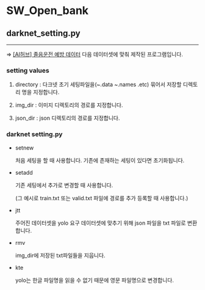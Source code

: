 # SW_Open_bank

## darknet_setting.py
***
⇒ [[AI허브] 졸음운전 예방 데이터](http://aihub.or.kr/aidata/30744) 다음 데이터셋에 맞춰 제작된 프로그램입니다.

### setting values

1. directory : 다크넷 초기 세팅파일을(~.data ~.names .etc) 묶어서 저장할 디렉토리 명을 지정합니다.

2. img_dir : 이미지 디렉토리의 경로를 지정합니다.

3. json_dir : json 디렉토리의 경로를 지정합니다.

### darknet setting.py

* setnew

    처음 세팅을 할 때 사용합니다. 기존에 존재하는 세팅이 있다면 초기화됩니다.

* setadd

    기존 세팅에서 추가로 변경할 때 사용합니다. 

    (그 예시로 train.txt 또는 valid.txt 파일에 경로를 추가 등록할 때 사용합니다.)

* jtt

    주어진 데이터셋을 yolo 요구 데이터셋에 맞추기 위해 json 파일을 txt 파일로 변환합니다.

* rmv

    img_dir에 저장된 txt파일들을 지웁니다.

* kte

    yolo는 한글 파일명을 읽을 수 없기 때문에 영문 파일명으로 변경합니다.